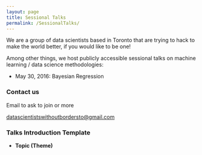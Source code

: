 ```yaml
---
layout: page
title: Sessional Talks
permalink: /SessionalTalks/
---
```


We are a group of data scientists based in Toronto that are trying to hack to make the world better, if you would like to be one!

Among other things, we host publicly accessible sessional talks on machine learning / data science methodologies:


* May 30, 2016: Bayesian Regression

### Contact us

Email to ask to join or more

[datascientistswithoutbordersto@gmail.com](mailto:datascientistswithoutbordersto@gmail.com)

### Talks Introduction Template

- **Topic (Theme)**



